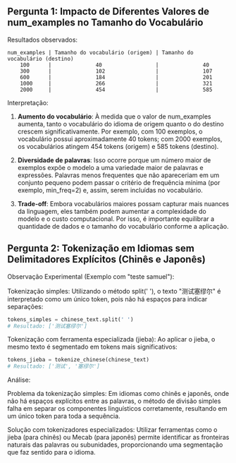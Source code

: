 ## Pergunta 1: Impacto de Diferentes Valores de num_examples no Tamanho do Vocabulário
Resultados observados:

```
num_examples | Tamanho do vocabulário (origem) | Tamanho do vocabulário (destino)
    100      |              40                 |              40
    300      |              102                |              107
    600      |              184                |              201
    1000     |              266                |              321
    2000     |              454                |              585
```
Interpretação:

1. **Aumento do vocabulário**:
À medida que o valor de num_examples aumenta, tanto o vocabulário do idioma de origem quanto o do destino crescem significativamente. Por exemplo, com 100 exemplos, o vocabulário possui aproximadamente 40 tokens; com 2000 exemplos, os vocabulários atingem 454 tokens (origem) e 585 tokens (destino).

2. **Diversidade de palavras**:
Isso ocorre porque um número maior de exemplos expõe o modelo a uma variedade maior de palavras e expressões. Palavras menos frequentes que não apareceriam em um conjunto pequeno podem passar o critério de frequência mínima (por exemplo, min_freq=2) e, assim, serem incluídas no vocabulário.

3. **Trade-off**:
Embora vocabulários maiores possam capturar mais nuances da linguagem, eles também podem aumentar a complexidade do modelo e o custo computacional. Por isso, é importante equilibrar a quantidade de dados e o tamanho do vocabulário conforme a aplicação.


## Pergunta 2: Tokenização em Idiomas sem Delimitadores Explícitos (Chinês e Japonês)

Observação Experimental (Exemplo com "teste samuel"):

Tokenização simples:
Utilizando o método split(' '), o texto "测试塞缪尔" é interpretado como um único token, pois não há espaços para indicar separações:

```python
tokens_simples = chinese_text.split(' ')
# Resultado: ['测试塞缪尔']
```
Tokenização com ferramenta especializada (jieba):
Ao aplicar o jieba, o mesmo texto é segmentado em tokens mais significativos:

```python
tokens_jieba = tokenize_chinese(chinese_text)
# Resultado: ['测试', '塞缪尔']
```
Análise:

Problema da tokenização simples:
Em idiomas como chinês e japonês, onde não há espaços explícitos entre as palavras, o método de divisão simples falha em separar os componentes linguísticos corretamente, resultando em um único token para toda a sequência.

Solução com tokenizadores especializados:
Utilizar ferramentas como o jieba (para chinês) ou Mecab (para japonês) permite identificar as fronteiras naturais das palavras ou subunidades, proporcionando uma segmentação que faz sentido para o idioma.

